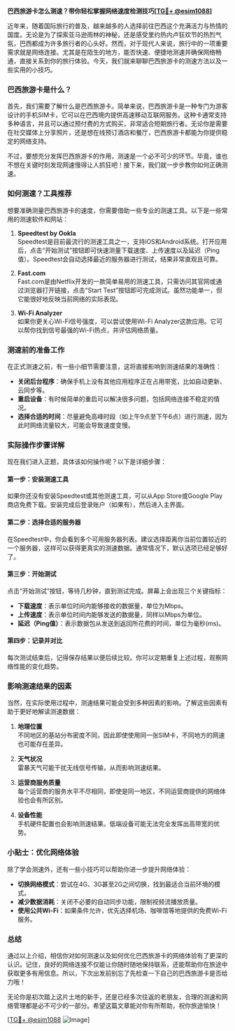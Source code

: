 **巴西旅游卡怎么测速？带你轻松掌握网络速度检测技巧[[TG💪+ @esim1088](https://t.me/s/esim1088)]**

近年来，随着国际旅行的普及，越来越多的人选择前往巴西这个充满活力与热情的国度。无论是为了探索亚马逊雨林的神秘，还是感受里约热内卢狂欢节的热烈气氛，巴西都成为许多旅行者的心头好。然而，对于现代人来说，旅行中的一项重要需求就是网络连接。尤其是在陌生的地方，能否快速、便捷地测速并确保网络畅通，直接关系到你的旅行体验。今天，我们就来聊聊巴西旅游卡的测速方法以及一些实用的小技巧。

### 巴西旅游卡是什么？

首先，我们需要了解什么是巴西旅游卡。简单来说，巴西旅游卡是一种专门为游客设计的手机SIM卡，它可以在巴西境内提供高速移动互联网服务。这种卡通常支持多种语言，并且可以通过预付费的方式购买，非常适合短期旅行者。无论你是需要在社交媒体上分享照片，还是想在线预订酒店和餐厅，巴西旅游卡都能为你提供稳定的网络支持。

不过，要想充分发挥巴西旅游卡的作用，测速是一个必不可少的环节。毕竟，谁也不想在关键时刻发现网速慢得让人抓狂吧！接下来，我们就一步步教你如何正确测速。

### 如何测速？工具推荐

想要准确测量巴西旅游卡的速度，你需要借助一些专业的测速工具。以下是一些常用的测速软件和网站：

1. **Speedtest by Ookla**  
   Speedtest是目前最流行的测速工具之一，支持iOS和Android系统。打开应用后，点击“开始测试”按钮即可快速测量下载速度、上传速度以及延迟（Ping值）。Speedtest会自动选择最近的服务器进行测试，结果非常直观且可靠。

2. **Fast.com**  
   Fast.com是由Netflix开发的一款简单易用的测速工具，只需访问其官网或通过浏览器打开链接，点击“Start Test”按钮即可完成测试。虽然功能单一，但它能很好地反映当前网络的实际表现。

3. **Wi-Fi Analyzer**  
   如果你更关心Wi-Fi信号强度，可以尝试使用Wi-Fi Analyzer这款应用。它可以帮你找到信号最强的Wi-Fi热点，并评估网络质量。

### 测速前的准备工作

在正式测速之前，有一些小细节需要注意，这将直接影响到测速结果的准确性：

- **关闭后台程序**：确保手机上没有其他应用程序正在占用带宽，比如自动更新、云同步等。
- **重启设备**：有时候简单的重启可以解决很多问题，包括网络连接不稳定的情况。
- **选择合适的时间**：尽量避免高峰时段（如上午9点至下午6点）进行测速，因为此时网络流量较大，可能会导致速度变慢。

### 实际操作步骤详解

现在我们进入正题，具体该如何操作呢？以下是详细步骤：

#### 第一步：安装测速工具
如果你还没有安装Speedtest或其他测速工具，可以从App Store或Google Play商店免费下载。安装完成后登录账户（如果有），然后进入主界面。

#### 第二步：选择合适的服务器
在Speedtest中，你会看到多个可用服务器列表。建议选择距离你当前位置较近的一个服务器，这样可以获得更真实的测速数据。通常情况下，默认选项已经足够好了。

#### 第三步：开始测试
点击“开始测试”按钮，等待几秒钟，直到测试完成。屏幕上会出现三个关键指标：
- **下载速度**：表示单位时间内能够接收的数据量，单位为Mbps。
- **上传速度**：表示单位时间内能够发送的数据量，同样以Mbps为单位。
- **延迟（Ping值）**：表示数据包从发送到返回所花费的时间，单位为毫秒(ms)。

#### 第四步：记录并对比
每次测试结束后，记得保存结果以便后续比较。你可以定期重复上述过程，观察网络性能的变化趋势。

### 影响测速结果的因素

当然，在实际使用过程中，测速结果可能会受到多种因素的影响。了解这些因素有助于更好地解读测速数据：

1. **地理位置**  
   不同地区的基站分布密度不同，因此即使使用同一张SIM卡，不同地方的网速也可能存在差异。

2. **天气状况**  
   雷暴天气可能干扰无线信号传输，从而影响测速结果。

3. **运营商服务质量**  
   每个运营商的服务水平不尽相同，即使是同一地区，不同运营商提供的网络体验也会有所区别。

4. **设备性能**  
   手机硬件配置也会影响测速结果。低端设备可能无法完全发挥出高带宽的优势。

### 小贴士：优化网络体验

除了学会测速外，还有一些小技巧可以帮助你进一步提升网络体验：

- **切换网络模式**：尝试在4G、3G甚至2G之间切换，找到最适合当前环境的模式。
- **减少数据消耗**：关闭不必要的自动同步功能，限制视频流播放质量。
- **使用公共Wi-Fi**：如果条件允许，优先选择机场、咖啡馆等地提供的免费Wi-Fi服务。

### 总结

通过以上介绍，相信你对如何测速以及如何优化巴西旅游卡的网络体验有了更深的认识。记住，良好的网络连接不仅能让你随时随地保持联系，还能帮助你在旅途中获取更多有用信息。所以，下次出发前别忘了先检查一下自己的巴西旅游卡是否给力哦！

无论你是初次踏上这片土地的新手，还是已经多次往返的老朋友，合理的测速和网络管理都是必不可少的一部分。希望这篇文章能对你有所帮助，祝你旅途愉快！

[[TG💪+ @esim1088](https://t.me/s/esim1088) ![Image](https://i.postimg.cc/4NQfJmqS/Snipaste-2025-05-13-00-14-12.png)]